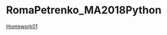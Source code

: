 # RomaPetrenko_MA2018Python
<a href="http://www.codeskulptor.org/#user45_aY4hmSfftj_1.py">Homework01</a>
